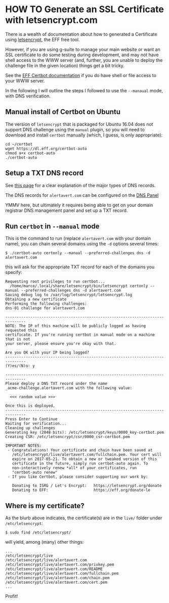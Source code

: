 # HOW TO Generate an SSL Certificate with letsencrypt.com

There is a wealth of documentation about how to generated a Certificate using
[letsencrypt](https://letsencrypt.org/getting-started/), the EFF free tool.

However, if you are using g-suite to manage your main website or want an SSL certificate to do
some testing during development, and may not have shell access to the WWW server (and, further,
you are unable to deploy the challenge file in the given location) things get a bit tricky.

See the [EFF Certbot documentation](https://certbot.eff.org/docs/intro.html) if you do have
shell or file access to your WWW server.

In the following I will outline the steps I followed to use the `--manaual` mode, with DNS
verification.

## Manual install of Certbot on Ubuntu

The version of `letsencrypt` that is packaged for Ubuntu 16.04 does not support DNS challenge
using the `manual` plugin, so you will need to download and install `certbot` manually
(which, I guess, is only appropriate):

```
cd ~/certbot
wget https://dl.eff.org/certbot-auto
chmod a+x certbot-auto
./certbot-auto
```

## Setup a TXT DNS record

See [this page](https://pressable.com/blog/2014/12/23/dns-record-types-explained/) for a clear
explanation of the major types of DNS records.

The DNS records for `alertavert.com` can be configured on the
[DNS Panel](https://ap.www.namecheap.com/Domains/DomainControlPanel/alertavert.com/advancedns)

YMMV here, but ultimately it requires being able to get on your domain registrar DNS management panel and set up a TXT record.

## Run `certbot` in `--manual` mode

This is the command to run (replace `alertavert.com` with your domain name), you can chain
several domains using the `-d` options several times:

```
$ ./certbot-auto certonly --manual --preferred-challenges dns -d alertavert.com
```

this will ask for the appropriate TXT record for each of the domains you specify:

```
Requesting root privileges to run certbot...
  /home/marco/.local/share/letsencrypt/bin/letsencrypt certonly --manual --preferred-challenges dns -d alertavert.com
Saving debug log to /var/log/letsencrypt/letsencrypt.log
Obtaining a new certificate
Performing the following challenges:
dns-01 challenge for alertavert.com

-------------------------------------------------------------------------------
NOTE: The IP of this machine will be publicly logged as having requested this
certificate. If you're running certbot in manual mode on a machine that is not
your server, please ensure you're okay with that.

Are you OK with your IP being logged?
-------------------------------------------------------------------------------
(Y)es/(N)o: y

-------------------------------------------------------------------------------
Please deploy a DNS TXT record under the name
_acme-challenge.alertavert.com with the following value:

  <<< random value >>>

Once this is deployed,
-------------------------------------------------------------------------------
Press Enter to Continue
Waiting for verification...
Cleaning up challenges
Generating key (2048 bits): /etc/letsencrypt/keys/0000_key-certbot.pem
Creating CSR: /etc/letsencrypt/csr/0000_csr-certbot.pem

IMPORTANT NOTES:
 - Congratulations! Your certificate and chain have been saved at
   /etc/letsencrypt/live/alertavert.com/fullchain.pem. Your cert will
   expire on 2017-05-21. To obtain a new or tweaked version of this
   certificate in the future, simply run certbot-auto again. To
   non-interactively renew *all* of your certificates, run
   "certbot-auto renew"
 - If you like Certbot, please consider supporting our work by:

   Donating to ISRG / Let's Encrypt:   https://letsencrypt.org/donate
   Donating to EFF:                    https://eff.org/donate-le
```

## Where is my certificate?

As the blurb above indicates, the certificate(s) are in the `live/` folder under
`/etc/letsencrypt`:

```
$ sudo find /etc/letsencrypt/
```
will yield, among (many) other things:
```
...
/etc/letsencrypt/live
/etc/letsencrypt/live/alertavert.com
/etc/letsencrypt/live/alertavert.com/privkey.pem
/etc/letsencrypt/live/alertavert.com/README
/etc/letsencrypt/live/alertavert.com/fullchain.pem
/etc/letsencrypt/live/alertavert.com/chain.pem
/etc/letsencrypt/live/alertavert.com/cert.pem
...
```
Profit!
